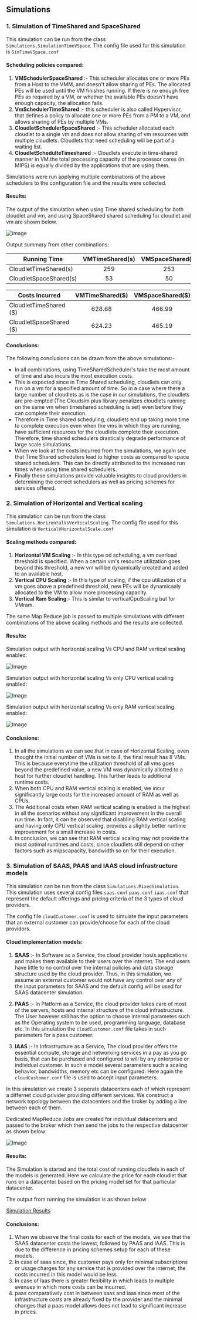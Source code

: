 ## Simulations

### 1. Simulation of TimeShared and SpaceShared 

This simulation can be run from the class ``Simulations.SimulationTimeVSpace``. The config file used for this simulation is ```SimTimeVSpace.conf```

#### Scheduling policies compared: 
1. <b>VMSchedulerSpaceShared</b> :- This scheduler allocates one or more PEs from a Host to the VMM, and doesn't allow sharing of PEs. The allocated PEs will be used until the VM finishes running. If
there is no enough free PEs as required by a VM, or whether the available PEs doesn't have enough capacity, the allocation fails.
2. <b>VmSchedulerTimeShared</b> :- this scheduler is also called Hypervisor,
that defines a policy to allocate one or more PEs from a PM to a VM, and allows sharing of PEs
by multiple VMs.
3. <b>CloudletSchedulerSpaceShared</b> :- This scheduler allocated each cloudlet to a single vm and does not allow sharing of vm resources with multiple cloudlets. Cloudlets that need scheduling will be part of a waiting list.
4. <b>CloudletSchedulteTimeshared</b> :- Cloudlets execute in time-shared manner in VM.the total processing capacity of the processor cores (in
MIPS) is equally divided by the applications that are using them.

Simulations were run applying multiple combinations of the above schedulers to the configuration file  and the results were collected.

#### Results: 

The output of the simulation when using Time shared scheduling for both cloudlet and vm, and using SpaceShared shared scheduling for cloudlet and vm are shown below.

![image](./images/TimeVSpace.PNG)

Output summary from other combinations:

|  Running Time           | VMTimeShared(s)  | VMSpaceShared(s)  |
| -------------           |:-------------:   |     :-----:       |
| CloudletTimeShared(s)   |     259          |     253           |
| CloudletSpaceShared(s)  |     53           |     50            |

|  Costs Incurred         | VMTimeShared($)  | VMSpaceShared($)  |
| -------------           |:-------------:   |     :-----:       |
| CloudletTimeShared ($)  |     628.68       |     466.99        |
| CloudletSpaceShared ($) |     624.23       |     465.19        |

#### Conclusions:

The following conclusions can be drawn from the above simulations:-

- In all combinations, using TimeSharedScheduler's take the most amount of time and also incurs the most execution costs.
- This is expected since in Time Shared scheduling, cloudlets can only run on a vm for a specified amount of time. So in a case where there a large number of cloudlets as is the case in our simulations, the cloudlets are pre-empted (The Cloudsim plus library penalizes cloudlets running on the same vm when timeshared scheduling is set) even before they can complete their execution.
- Therefore in Time shared scheduling, cloudlets end up taking more time to complete execution even when the vms in which they are running, have sufficient resources for the cloudlets complete their execution. Therefore, time shared schedulers drastically degrade performance of large scale simulations.
- When we look at the costs incurred from the simulations, we again see that Time Shared schedulers lead to higher costs as compared to space shared schedulers. This can be directly attributed to the increased run times when using time shared schedulers.
- Finally these simulations provide valuable insights to cloud providers in determining the correct schedulers as well as pricing schemes for services offered.


### 2. Simulation of Horizontal and Vertical scaling

This simulation can be run from the class ``Simulations.HorizontalVsVerticalScaling``. The config file used for this simulation is ```VerticalVHorizontalScale.conf```

#### Scaling methods compared:
1. <b>Horizontal VM Scaling</b> :- In this type od scheduling, a vm overload threshold is specified. When a certain vm's resource utilization goes beyond this threshold, a new vm will be dynamically created and added to an available host.
2. <b>Vertical CPU Scaling</b> :- In this type of scaling, if the cpu utilization of a vm goes above a predefined threshold, new PEs will be dynamicaaly allocated to the VM to allow more processing capacity.
3. <b>Vertical Ram Scaling</b>:- This is similar to verticalCpuScaling but for VMram.

The same Map Reduce job is passed to multiple simulations with different combinations of the above scaling methods and the results are collected. 

#### Results:

Simulation output with horizontal scaling Vs CPU and RAM vertical scaling enabled:

![Image](./images/HSVCPURAM.PNG)

Simulation output with horizontal scaling Vs only CPU vertical scaling enabled:

![Image](./images/HSVCPU.PNG)

Simulation output with horizontal scaling Vs only RAM vertical scaling enabled:

![Image](./images/HSVRAM.PNG)

#### Conclusions:

1. In all the simulations we can see that in case of Horizontal Scaling, even thought the initial number of VMs is set to 4, the final result has 8 VMs. This is because everytime the utilization threshold of all vms goes beyond the predefined value, a new VM was dynamically allotted to a host for further cloudlet handling. This further leads to additional runtime costs.
2. When both CPU and RAM vertical scaling is enabled, we incur significantly large costs for the increased amount of RAM as well as CPUs.
3. The Additional costs when RAM vertical scaling is enabled is the highest in all the scenarios without any significant improvement in the overall run time. In fact, it can be observed that disabling RAM vertical scaling and having only CPU vertical scaling, provides a slightly better runtime improvement for a small increase in costs.
4. In conclusion, we can see that RAM vertical scaling may not provide the most optimal runtimes and costs, since cloudlets still depend on other factors such as mipscapacity, bandwidth so on for their execution.

### 3. Simulation of SAAS, PAAS and IAAS cloud infrastructure models

This simulation can be run from the class ``Simulations.MixedSimulation``. This simulation uses several config files ```saas.conf``` ```paas.conf``` ```iaas.conf``` that represent the default offerings and pricing criteria of the 3 types of cloud providers.

The config file ```cloudCustomer.conf``` is used to simulate the input parameters that an external customer can provide/choose for each of the cloud providors.

#### Cloud implementation models:
1. <b>SAAS</b> :- In Software as a Service, the cloud provider hosts applications and makes them available to their users over the internet. The end users have little to no control over the internal policies and data storage structure used by the cloud provider.
Thus, in this simulation, we assume an external customer would not have any control over any of the input parameters for SAAS and the default config will be used for SAAS datacenter simulation.

2. <b>PAAS</b> :- In Platform as a Service, the cloud provider takes care of most of the servers, hosts and internal structure of the cloud infrastructure. The User however still has the option to choose internal parametes such as the Operating system to be used, programming language, database etc. In this simulation the ```cloudCustomer.conf``` file takes in such parameters for a pass customer. 
3. <b>IAAS</b> :- In Infrastructure as a Service, The cloud provider offers the essential compute, storage and networking services in a pay as you go basis, that can be purchased and configured to will by any enterprise or individual customer. In such a model several parameters such a scaling behavior, bandwidths, memory etc can be configured. Here again the ```cloudCustomer.conf```  file is used to accept input parameters.

In this simulation we create 3 seperate datacenters each of which represent a differnet cloud privider providing different services. We construct a network topology between the datacenters and the broker by adding a line between each of them.

Dedicated MapReduce Jobs are created for individual datacenters and passed to the broker which then send the jobs to the respective datacenter as shown below:

![Image](./images/mixedImpl.PNG)



#### Results:

The Simulation is started and the total cost of running cloudlets in each of the models is generated. Here we calculate the price for each cloudlet that runs on a datacenter based on the pricing model set for that particular datacenter.

The output from running the simulation is as shown below

[ Simulation Results ](./images/mixedSimResults.md)

#### Conclusions:

1. When we observe the final costs for each of the models, we see that the SAAS datacenter costs the lowest, followed by PAAS and IAAS. This is due to the difference in pricing schemes setup for each of these models.
2. In case of saas since, the customer pays only for minimal subscriptions or usage charges for any service that is provided over the internet, the costs incurred in this model would be less.
3. In case of Iaas there is greater flexibility in which leads to multiple avenues in which more costs can be incurred.
4. paas comparatively cost in between saas and iaas since most of the infrastructure costs are already fixed by the provider and the minimal changes that a paas model allows does not lead to significant increase in prices.



